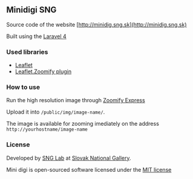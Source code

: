## Minidigi SNG

Source code of the website [http://minidig.sng.sk](http://minidig.sng.sk)

Built using the [Laravel 4](http://laravel.com/) 


### Used libraries 


- [Leaflet](http://leafletjs.com)
- [Leaflet.Zoomify plugin](https://github.com/turban/Leaflet.Zoomify)


### How to use

Run the high resolution image through [Zoomify Express](http://www.zoomify.com/express.htm)

Upload it into `/public/img/image-name/`. 

The image is available for zooming imediately on the address `http://yourhostname/image-name`

### License

Developed by [SNG Lab](http://lab.sng.sk) at [Slovak National Gallery](http://www.sng.sk).

Mini digi is open-sourced software licensed under the [MIT license](http://opensource.org/licenses/MIT)
